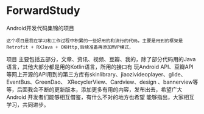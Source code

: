 # ForwardStudy
Android开发代码集锦的项目<br>


    这个项目是我在学习和工作过程中积累的一些好用的和流行的代码，主要是用到的框架是Retrofit + RXJava + OKHttp,后续准备再添加MVP模式，
项目 
  主要包括五部分，文章、资讯、视频、豆瓣、我的，除了部分代码用的Java语言，其他大部分都是用的Kotlin语言，所用的接口有
玩Android API、豆瓣API等网上开源的API用到的第三方库有skinlibrary、jiaozivideoplayer、glide、EventBus、GreenDao、
XRecyclerView、Cardview、design  、bannerview等等，后面我会不断的更新版本，添加更多有用的内容，发布出去，希望广大Android
开发者们能够相互借鉴，有什么不对的地方也希望  能够指出，大家相互学习，共同进步。
  
